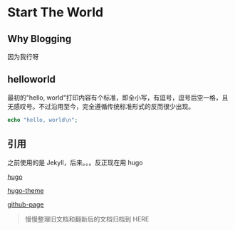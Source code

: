 # Start The World


## Why Blogging

因为我行呀

<!--more-->

## helloworld

最初的"hello, world"打印内容有个标准，即全小写，有逗号，逗号后空一格，且无感叹号。不过沿用至今，完全遵循传统标准形式的反而很少出现。

```php
echo "hello, world\n";
```

## 引用

之前使用的是 Jekyll，后来。。。反正现在用 hugo 

[hugo](https://gohugo.io/)

[hugo-theme](https://hugoloveit.com/)

[github-page](https://pages.github.com/)

> 慢慢整理旧文档和翻新后的文档归档到 HERE

